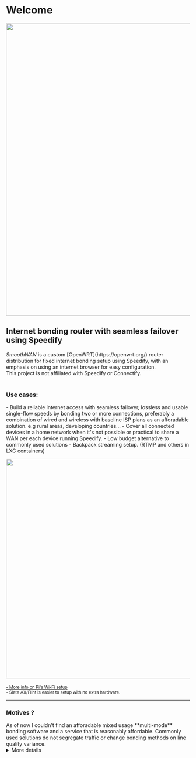 <h1>Welcome</h1>
<img src="https://user-images.githubusercontent.com/96490382/185179903-4cbac04d-d0f7-47e2-b81a-167803205d33.png" width="800"/>
<h2>Internet bonding router with seamless failover using Speedify</h2>
<i>SmoothWAN</i> is a custom [OpenWRT](https://openwrt.org/) router distribution for fixed internet bonding setup using Speedify, with an emphasis on using an internet browser for easy configuration. <br>  
This project is not affiliated with Speedify or Connectify.<br>
<br>
<h3>Use cases: </h3>
- Build a reliable internet access with seamless failover, lossless and usable single-flow speeds by bonding two or more connections, preferably a combination of wired and wireless with baseline ISP plans as an afforadable solution. e.g rural areas, developing countries...
- Cover all connected devices in a home network when it's not possible or practical to share a WAN per each device running Speedify.  
- Low budget alternative to commonly used solutions
- Backpack streaming setup. (RTMP and others in LXC containers)
  
<img src="https://raw.githubusercontent.com/TalalMash/SmoothWAN-web/main/smoothwan-illust.drawio.svg" width="600"/> <br>  
<sub>[- More info on Pi's Wi-Fi setup](https://github.com/TalalMash/SmoothWAN/discussions/18#discussioncomment-2521688)<br>- Slate AX/Flint is easier to setup with no extra hardware.</sub>  
  
 ***

<h3>Motives</i> ?</h3>
As of now I couldn't find an afforadable mixed usage **multi-mode** bonding software and a service that is reasonably affordable. Commonly used solutions do not segregate traffic or change bonding methods on line quality variance.
<details> 
<summary>More details</summary>
<b>Notes:</b> These are my own findings and they are not accurate. <br>
<br>
- Includes optimization for non-livestreaming services in addition to livestreaming, e.g realtime connections. <br>
- Relatively affordable due to publicly shared servers. <br>
- Server region selection for region restricted services and multiple backup public servers. <br>
- Application aware conditioning in "Streaming mode": sensitive streams packets (when detected) are duplicated across WANs and prioritized for VoIP, video calls, streaming, and games for seamless failover and lossless connectivity even when combining lossy WANs. While non-sensitive streams packets are aggregated across WANs for the speed of the total combined WANs, and bulk downloads using single sockets are aggregated. Sensitive streams are also aggregated with high quality sources. <br>
- Advanced quality monitoring: per WAN quality rating system that's based on jitter, latency, stability, and speed variations over a period of time to prevent an unstable WAN from impacting total aggregation performance. e.g WAN resume and suspend delay is increased on multiple failures, poor connections will be removed from aggregation and used for backup etc. <br>
- Automatic bypass function for region/VPN restricted services. e.g Netflix <br>
- Per WAN VPN transport protocols for optimal connectivity when used with strict ISPs or poor middleboxes, used protocols: HTTPS(disguises as web browsing), UDP, TCP, TCP Multiple. <br>
- "TCP Multiple" transport protocol as known as parallel transfer sockets allows maximum speed to be achieved on high latency, lossy, and far region VPN servers (with loss based CCA host settings and out-of-order packets). <br>
- Quick packet aggregation weighing for largely asymmetric and heterogenous WANs bonding while slowly adapting on long periods when using cellular/wireless with variable speeds. <br>
- Low out of order packet delivery on aggregation, needed for single socket TCP connection performance at the cost of minor latency increase. <br>
- Options for using a WAN for speed boosts only with adjustable threshold (advanced - CLI) and backup only mode. <br>
- Switching critical settings such as protocols, modes, and adding or removing WANs without disruption or requiring a restart. <br>
- Maintains low TCP-over-TCP overhead relative to other VPNs. <br>
  
</details>
